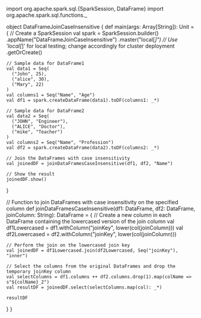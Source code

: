 import org.apache.spark.sql.{SparkSession, DataFrame}
import org.apache.spark.sql.functions._

object DataFrameJoinCaseInsensitive {
  def main(args: Array[String]): Unit = {
    // Create a SparkSession
    val spark = SparkSession.builder()
      .appName("DataFrameJoinCaseInsensitive")
      .master("local[*]") // Use 'local[*]' for local testing; change accordingly for cluster deployment
      .getOrCreate()

    // Sample data for DataFrame1
    val data1 = Seq(
      ("John", 25),
      ("alice", 30),
      ("Mary", 22)
    )
    val columns1 = Seq("Name", "Age")
    val df1 = spark.createDataFrame(data1).toDF(columns1: _*)

    // Sample data for DataFrame2
    val data2 = Seq(
      ("JOHN", "Engineer"),
      ("ALICE", "Doctor"),
      ("mike", "Teacher")
    )
    val columns2 = Seq("Name", "Profession")
    val df2 = spark.createDataFrame(data2).toDF(columns2: _*)

    // Join the DataFrames with case insensitivity
    val joinedDF = joinDataFramesCaseInsensitive(df1, df2, "Name")

    // Show the result
    joinedDF.show()
  }

  // Function to join DataFrames with case insensitivity on the specified column
  def joinDataFramesCaseInsensitive(df1: DataFrame, df2: DataFrame, joinColumn: String): DataFrame = {
    // Create a new column in each DataFrame containing the lowercased version of the join column
    val df1Lowercased = df1.withColumn("joinKey", lower(col(joinColumn)))
    val df2Lowercased = df2.withColumn("joinKey", lower(col(joinColumn)))

    // Perform the join on the lowercased join key
    val joinedDF = df1Lowercased.join(df2Lowercased, Seq("joinKey"), "inner")

    // Select the columns from the original DataFrames and drop the temporary joinKey column
    val selectColumns = df1.columns ++ df2.columns.drop(1).map(colName => s"${colName}_2")
    val resultDF = joinedDF.select(selectColumns.map(col): _*)

    resultDF
  }
}

    
